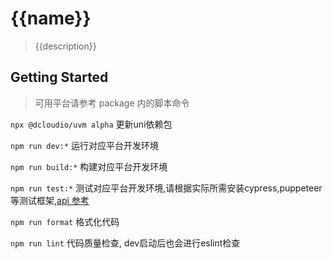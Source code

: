 # {{name}}
> {{description}}

## Getting Started
> 可用平台请参考 package 内的脚本命令

`npx @dcloudio/uvm alpha` 更新uni依赖包

`npm run dev:*` 运行对应平台开发环境

`npm run build:*` 构建对应平台开发环境

`npm run test:*` 测试对应平台开发环境,请根据实际所需安装cypress,puppeteer等测试框架,[api 参考](https://uniapp.dcloud.net.cn/worktile/auto/api.html)

`npm run format` 格式化代码

`npm run lint` 代码质量检查, dev启动后也会进行eslint检查
